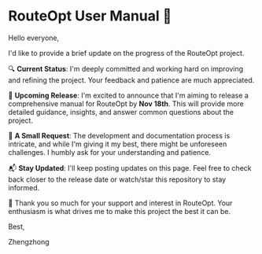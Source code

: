 
# RouteOpt User Manual 🚀

Hello everyone,

I'd like to provide a brief update on the progress of the RouteOpt project.

🔍 **Current Status**: I'm deeply committed and working hard on improving and refining the project. Your feedback and patience are much appreciated.

📅 **Upcoming Release**: I'm excited to announce that I'm aiming to release a comprehensive manual for RouteOpt by **Nov 18th**. This will provide more detailed guidance, insights, and answer common questions about the project.

💪 **A Small Request**: The development and documentation process is intricate, and while I'm giving it my best, there might be unforeseen challenges. I humbly ask for your understanding and patience.

📬 **Stay Updated**: I'll keep posting updates on this page. Feel free to check back closer to the release date or watch/star this repository to stay informed.

🙏 Thank you so much for your support and interest in RouteOpt. Your enthusiasm is what drives me to make this project the best it can be.

Best,

Zhengzhong
